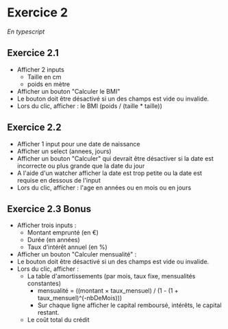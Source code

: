 # Exercice 2

*En typescript*

## Exercice 2.1

- Afficher 2 inputs
    - Taille en cm
    - poids en mètre
- Afficher un bouton "Calculer le BMI"
- Le bouton doit être désactivé si un des champs est vide ou invalide.
- Lors du clic, afficher :
    le BMI (poids / (taille * taille))

## Exercice 2.2

- Afficher 1 input pour une date de naissance
- Afficher un select (annees, jours)
- Afficher un bouton "Calculer" qui devrait être désactiver si la date est incorrecte ou plus grande que la date du jour
- A l'aide d'un watcher afficher la date est trop petite ou la date est requise en dessous de l'input
- Lors du clic, afficher :
    l'age en années ou en mois ou en jours

## Exercice 2.3 Bonus

- Afficher trois inputs :
    - Montant emprunté (en €)
    - Durée (en années)
    - Taux d’intérêt annuel (en %)
- Afficher un bouton "Calculer mensualité" :
- Le bouton doit être désactivé si un des champs est vide ou invalide.
- Lors du clic, afficher :
    - La table d'amortissements (par mois, taux fixe, mensualités constantes) 
        - mensualité = ((montant × taux_mensuel) / (1 - (1 + taux_mensuel)^(-nbDeMois)))
        - Sur chaque ligne afficher le capital remboursé, intérêts, le capital restant. 
    - Le coût total du crédit